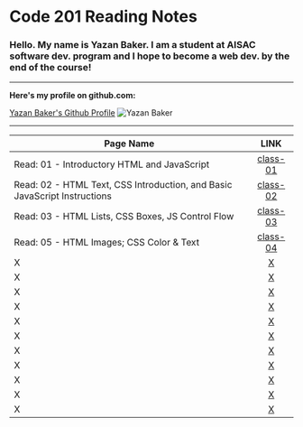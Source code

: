 # Code 201 Reading Notes



### Hello. My name is Yazan Baker. I am a student at AISAC software dev. program and I hope to become a web dev. by the end of the course!
---
__Here's my profile on github.com:__

[Yazan Baker's Github Profile](https://github.com/yazanbaker94) ![Yazan Baker](https://i.ibb.co/WpV37T0/1.png)


---


| Page Name        | LINK       |
| ------------- |:-------------:|
| Read: 01 - Introductory HTML and JavaScript      | [class-01](https://yazanbaker94.github.io/code-201-reading-notes/class-01)|
| Read: 02 - HTML Text, CSS Introduction, and Basic JavaScript Instructions      | [class-02](https://yazanbaker94.github.io/code-201-reading-notes/class-02)|
| Read: 03 - HTML Lists, CSS Boxes, JS Control Flow      | [class-03](https://yazanbaker94.github.io/code-201-reading-notes/class-03)|
| Read: 05 - HTML Images; CSS Color & Text      | [class-04](https://yazanbaker94.github.io/code-201-reading-notes/class-04)|
| X      | [X](X)|
| X      | [X](X)|
| X      | [X](X)|
| X      | [X](X)|
| X      | [X](X)|
| X      | [X](X)|
| X      | [X](X)|
| X      | [X](X)|
| X      | [X](X)|
| X      | [X](X)|
| X      | [X](X)|
